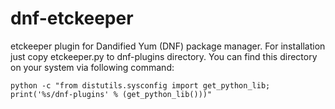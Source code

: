 dnf-etckeeper
=============

etckeeper plugin for Dandified Yum (DNF) package manager.
For installation just copy etckeeper.py to dnf-plugins directory. You can find this directory on your system via following command:

    python -c "from distutils.sysconfig import get_python_lib; print('%s/dnf-plugins' % (get_python_lib()))"
